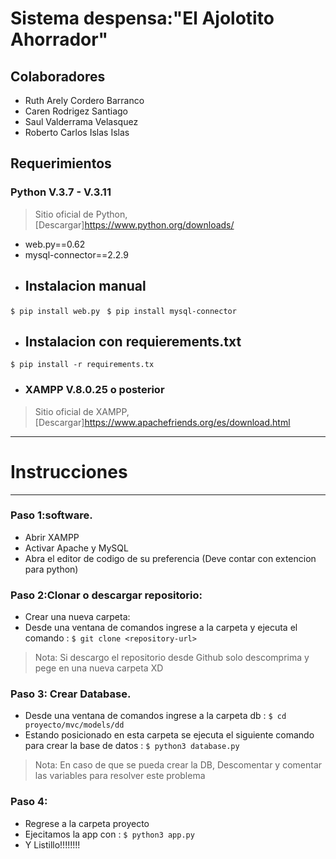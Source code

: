 # Sistema despensa:"El Ajolotito Ahorrador"

## Colaboradores
- Ruth Arely Cordero Barranco
- Caren Rodrigez Santiago 
- Saul Valderrama Velasquez
- Roberto Carlos Islas Islas 
## Requerimientos
### Python V.3.7 - V.3.11
> Sitio oficial de Python, [Descargar]https://www.python.org/downloads/ 
- web.py==0.62
- mysql-connector==2.2.9
- ## Instalacion manual
`$ pip install web.py `
`$ pip install mysql-connector`
- ## Instalacion con requierements.txt
`$ pip install -r requirements.tx`
- ### XAMPP V.8.0.25 o posterior
> Sitio oficial de XAMPP, [Descargar]https://www.apachefriends.org/es/download.html

 
-------------
# Instrucciones
-------------
### Paso 1:software.
+ Abrir XAMPP
+ Activar Apache y MySQL
+ Abra el editor de codigo de su preferencia (Deve contar con extencion para python) 
### Paso 2:Clonar o descargar  repositorio:
+ Crear una nueva carpeta:
+ Desde una ventana de comandos ingrese a la carpeta y ejecuta el comando :
   `$ git clone <repository-url> `
> Nota:
> Si descargo el repositorio desde Github solo descomprima y pege en una nueva carpeta XD
### Paso 3: Crear Database.
+ Desde una ventana de comandos ingrese a la carpeta db :
   `$ cd proyecto/mvc/models/dd `
+  Estando posicionado en esta carpeta se ejecuta el siguiente comando para crear la base de datos :
     `$ python3 database.py` 
> Nota:
> En caso de que se pueda crear la DB, Descomentar y comentar las variables para resolver este problema
### Paso 4:
+ Regrese a la carpeta proyecto 
+ Ejecitamos la app con :
   `$ python3 app.py`
+ Y Listillo!!!!!!!!

